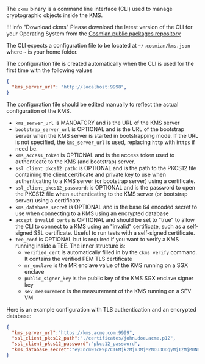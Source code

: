 The `ckms` binary is a command line interface (CLI) used to manage cryptographic objects inside the KMS.

!!! info "Download ckms"
    Please download the latest version of the CLI for your Operating System from the [Cosmian public packages repository](https://package.cosmian.com/kms/4.9.1/)

The CLI expects a configuration file to be located at `~/.cosmian/kms.json` where `~` is your home folder.

The configuration file is created automatically when the CLI is used for the first time with the following values

```json
{
  "kms_server_url": "http://localhost:9998",
}
```

The configuration file should be edited manually to reflect the actual configuration of the KMS.

- `kms_server_url` is MANDATORY and is the URL of the KMS server
- `bootstrap_server_url` is OPTIONAL and is the URL of the bootstrap server when the KMS server is started in bootstrapping mode. If the URL is not specified, the `kms_server_url` is used, replacing `http` with `https` if need be.
- `kms_access_token` is OPTIONAL and is the access token used to authenticate to the KMS (and bootstrap) server.
- `ssl_client_pkcs12_path`: is OPTIONAL and is the path to the PKCS12 file containing the client certificate and private key to use when authenticating to a KMS server (or bootstrap server) using a certificate.
- `ssl_client_pkcs12_password`: is OPTIONAL and is the password to open the PKCS12 file when authenticating to the KMS server (or bootstrap server) using a certificate.
- `kms_database_secret` is OPTIONAL and is the base 64 encoded secret to use when connecting to a KMS using an encrypted database
- `accept_invalid_certs` is OPTIONAL and should be set to "true" to allow the CLI to connect to a KMS using an "invalid" certificate, such as a self-signed SSL certificate. Useful to run tests with a self-signed certificate.
- `tee_conf` is OPTIONAL but is required if you want to verify a KMS running inside a TEE. The inner structure is:
  - `verified_cert` is automatically filled in by the `ckms verify` command. It contains the verified PEM TLS certificate
  - `mr_enclave` is the MR enclave value of the KMS running on a SGX enclave
  - `public_signer_key` is the public key of the KMS SGX enclave signer key
  - `sev_measurement` is the measurement of the KMS running on a SEV VM

Here is an example configuration with TLS authentication and an encrypted database:

```json
{
  "kms_server_url":"https://kms.acme.com:9999",
  "ssl_client_pkcs12_path":"./certificates/john.doe.acme.p12",
  "ssl_client_pkcs12_password":"pkcs12_password",
  "kms_database_secret":"eyJncm91cF9pZCI6MjkzMjY3MjM2NDU3ODgyMjIzMjM0NDY2MjkxNTY2NDk5Nzc0NTk1LCJrZXkiOlsyMTgsNDIsMTkzLDE4Myw1OSwyMzQsMTY3LDE3Niw4OCwxNjYsMjUyLDYyLDk5LDU4LDM0LDUxLDE1Nyw5NiwyMjEsMjE1LDIwMSwxOTcsODYsOTksMTI1LDIxMSw2Niw0MCw0MiwyNDYsMTgzLDg1XX0="
}
```
